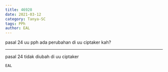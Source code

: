 ```yaml
---
title: 46928
date: 2021-03-12
category: Tanya-SC
tags: PPh
author: EAL
---
```


pasal 24 uu pph ada perubahan di uu ciptaker kah?

---

pasal 24 tidak diubah di uu ciptaker

`EAL`
